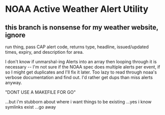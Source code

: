 # NOAA Active Weather Alert Utility

## this branch is nonsense for my weather website, ignore

run thing, pass CAP alert code, returns type, headline, issued/updated times, expiry, and description for area.

I don't know if unmarshal-ing Alerts into an array then looping through it is necessary -- I'm not sure if the NOAA spec does multiple alerts per event, if so I might get duplicates and I'll fix it later. Too lazy to read through noaa's verbose documentation and find out. I'd rather get dups than miss alerts anyway.

"DONT USE A MAKEFILE FOR GO" 

...but i'm stubborn about where i want things to be existing
...yes i know symlinks exist
...go away
